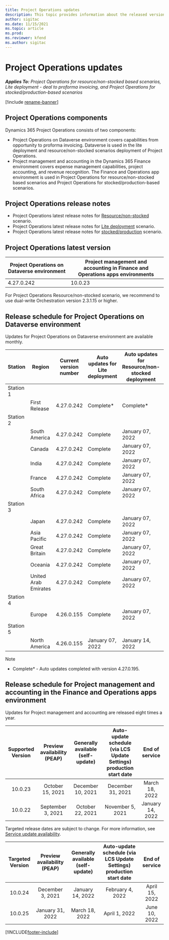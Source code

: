 ```yaml
---
title: Project Operations updates
description: This topic provides information about the released versions of Dynamics 365 Project Operations.
author: sigitac
ms.date: 11/15/2021
ms.topic: article
ms.prod:
ms.reviewer: kfend 
ms.author: sigitac
---
```


# Project Operations updates

_**Applies To:** Project Operations for resource/non-stocked based scenarios, Lite deployment - deal to proforma invoicing, and Project Operations for stocked/production-based scenarios_

[!include [rename-banner](~/includes/cc-data-platform-banner.md)]

## Project Operations components

Dynamics 365 Project Operations consists of two components:

- Project Operations on Dataverse environment covers capabilities from opportunity to proforma invoicing. Dataverse is used in the lite deployment and resource/non-stocked scenarios deployment of Project Operations.
- Project management and accounting in the Dynamics 365 Finance environment covers expense management capabilities, project accounting, and revenue recognition. The Finance and Operations app environment is used in Project Operations for resource/non-stocked based scenarios and Project Operations for stocked/production-based scenarios.

## Project Operations release notes
- Project Operations latest release notes for [Resource/non-stocked](whats-new-nov-2021-resource-based.md) scenario.
- Project Operations latest release notes for [Lite deployment](../pro/whats-new/whats-new-nov-2021-lite.md) scenario.
- Project Operations latest release notes for [stocked/production](../prod-pma/whats-new/whats-new-oct-2021-stocked.md) scenario.

## Project Operations latest version

| Project Operations on Dataverse environment | Project management and accounting in Finance and Operations apps environments | 
| --- | --- |
| 4.27.0.242 | 10.0.23 |

For Project Operations Resource/non-stocked scenario, we recommend to use dual-write Orchestration version 2.3.1.15 or higher.

## Release schedule for Project Operations on Dataverse environment

Updates for Project Operations on Dataverse environment are available monthly. 

| Station | Region | Current version number | Auto updates for Lite deployment | Auto updates for Resource/non-stocked deployment | Next version number | Next version generally available |
|-----------|-----------------------|-----------------|--------------------|---------------------|---------------------|---------------------|
| Station 1 |   &nbsp;              |    &nbsp;       | &nbsp;             |      &nbsp;         |      &nbsp;         |      &nbsp;         |
|   &nbsp;  | First Release         |  4.27.0.242     | Complete*          | Complete*           | TBD                 | January 14, 2022    |
| Station 2 |   &nbsp;              |    &nbsp;       | &nbsp;             |      &nbsp;         |      &nbsp;         |      &nbsp;         |
|   &nbsp;  | South America         |  4.27.0.242     | Complete           | January 07, 2022    | TBD                 | January 14, 2022    |
|   &nbsp;  | Canada                |  4.27.0.242     | Complete           | January 07, 2022    | TBD                 | January 14, 2022    |
|   &nbsp;  | India                 |  4.27.0.242     | Complete           | January 07, 2022    | TBD                 | January 14, 2022    |
|   &nbsp;  | France                |  4.27.0.242     | Complete           | January 07, 2022    | TBD                 | January 14, 2022    |
|   &nbsp;  | South Africa          |  4.27.0.242     | Complete           | January 07, 2022    | TBD                 | January 14, 2022    |
| Station 3 |      &nbsp;           |     &nbsp;      |     &nbsp;         |      &nbsp;         |      &nbsp;         |      &nbsp;         |
|   &nbsp;  | Japan                 |  4.27.0.242     | Complete           | January 07, 2022    | TBD                 | January 21, 2022    |
|   &nbsp;  | Asia Pacific          |  4.27.0.242     | Complete           | January 07, 2022    | TBD                 | January 21, 2022    |
|   &nbsp;  | Great Britain         |  4.27.0.242     | Complete           | January 07, 2022    | TBD                 | January 21, 2022    |
|   &nbsp;  | Oceania               |  4.27.0.242     | Complete           | January 07, 2022    | TBD                 | January 21, 2022    |
|   &nbsp;  | United Arab Emirates  |  4.27.0.242     | Complete           | January 07, 2022    | TBD                 | January 21, 2022    |
| Station 4 |     &nbsp;            |     &nbsp;      |     &nbsp;         |      &nbsp;         |      &nbsp;         |      &nbsp;         |
|   &nbsp;  | Europe                |  4.26.0.155     | Complete           | January 07, 2022    | 4.27.0.242          | January 10, 2022    |
| Station 5 |     &nbsp;            |     &nbsp;      |     &nbsp;         |      &nbsp;         |      &nbsp;         |      &nbsp;         |
|   &nbsp;  | North America         |  4.26.0.155     | January 07, 2022   | January 14, 2022    | 4.27.0.242          | January 17, 2022    |

>[!Note]
> - Complete* - Auto updates completed with version 4.27.0.195.


## Release schedule for Project management and accounting in the Finance and Operations apps environment

Updates for Project management and accounting are released eight times a year.

|Supported Version| Preview availability (PEAP) | Generally available (self-update) | Auto-update schedule (via LCS Update Settings) production start date |   End of service   |
|:---------------:|:---------------------------:|:---------------------------------:|:--------------------------------------------------------------------:|:------------------:|
|     10.0.23     |      October 15, 2021       |        December 10, 2021          |                          December 31, 2021                           | March 18, 2022     |
|     10.0.22     |      September 3, 2021      |        October 22, 2021           |                          November 5, 2021                            | January 14, 2022   |


Targeted release dates are subject to change. For more information, see [Service update availability](/dynamics365/fin-ops-core/fin-ops/get-started/public-preview-releases?toc=%2fdynamics365%2ffinance%2ftoc.json).

|Targeted Version | Preview availability (PEAP) | Generally available (self-update) | Auto-update schedule (via LCS Update Settings) production start date |   End of service   |
|:---------------:|:---------------------------:|:---------------------------------:|:--------------------------------------------------------------------:|:------------------:|
|     10.0.24     |      December 3, 2021       |        January 14, 2022           |                          February 4, 2022                            | April 15, 2022     |
|     10.0.25     |      January 31, 2022       |        March 18, 2022             |                          April 1, 2022                               | June 10, 2022      |

[!INCLUDE[footer-include](../includes/footer-banner.md)]
